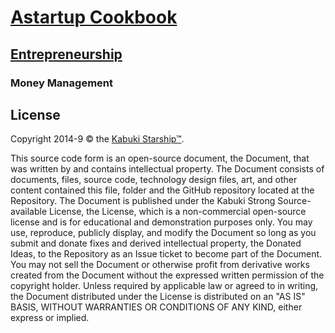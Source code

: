 # [Astartup Cookbook](../readme.md)

## [Entrepreneurship](./readme.md)

### Money Management

## License

Copyright 2014-9 © the [Kabuki Starship™](https://kabukistarship.com).

This source code form is an open-source document, the Document, that was written by and contains intellectual property. The Document consists of documents, files, source code, technology design files, art, and other content contained this file, folder and the GitHub repository located at the Repository. The Document is published under the Kabuki Strong Source-available License, the License, which is a non-commercial open-source license and is for educational and demonstration purposes only. You may use, reproduce, publicly display, and modify the Document so long as you submit and donate fixes and derived intellectual property, the Donated Ideas, to the Repository as an Issue ticket to become part of the Document. You may not sell the Document or otherwise profit from derivative works created from the Document without the expressed written permission of the copyright holder. Unless required by applicable law or agreed to in writing, the Document distributed under the License is distributed on an "AS IS" BASIS, WITHOUT WARRANTIES OR CONDITIONS OF ANY KIND, either express or implied.
